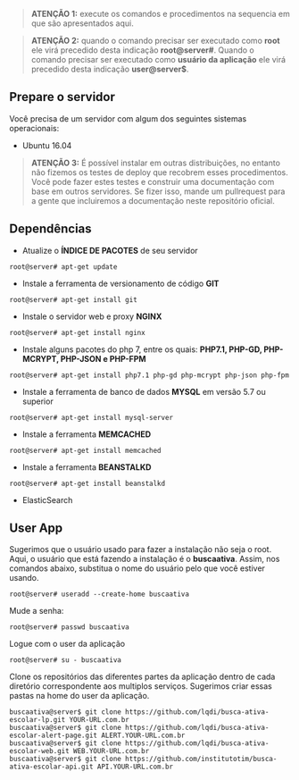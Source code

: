 > **ATENÇÃO 1:** execute os comandos e procedimentos na sequencia em que são apresentados aqui.

> **ATENÇÃO 2:** quando o comando precisar ser executado como **root** ele virá precedido desta indicação **root@server#**. Quando o comando precisar ser executado como **usuário da aplicação** ele virá precedido desta indicação **user@server$**. 

## Prepare o servidor

Você precisa de um servidor com algum dos seguintes sistemas operacionais:

* Ubuntu 16.04 


> **ATENÇÃO 3:** É possível instalar em outras distribuições, no entanto não fizemos os testes de 
deploy que recobrem esses procedimentos. Você pode fazer estes testes e construir uma documentação com base em outros servidores. Se fizer isso, mande um pullrequest para a gente que incluiremos a documentação neste repositório oficial. 

## Dependências

* Atualize o **ÍNDICE DE PACOTES** de seu servidor

```
root@server# apt-get update
```

* Instale a ferramenta de versionamento de código **GIT**

```
root@server# apt-get install git

```
* Instale o servidor web e proxy **NGINX**

```
root@server# apt-get install nginx
```

* Instale alguns pacotes do php 7, entre os quais: **PHP7.1, PHP-GD, PHP-MCRYPT, PHP-JSON e PHP-FPM**

```
root@server# apt-get install php7.1 php-gd php-mcrypt php-json php-fpm
```

* Instale a ferramenta de banco de dados **MYSQL** em versão 5.7 ou superior

```
root@server# apt-get install mysql-server
```

* Instale a ferramenta **MEMCACHED**

```
root@server# apt-get install memcached
```

* Instale a ferramenta **BEANSTALKD**

```
root@server# apt-get install beanstalkd
```

- ElasticSearch

## User App

Sugerimos que o usuário usado para fazer a instalação não seja o root. Aqui, o usuário que está fazendo a instalação é o **buscaativa**. Assim, nos comandos abaixo, substitua o nome do usuário pelo que você estiver usando. 


```
root@server# useradd --create-home buscaativa
```
Mude a senha:

```
root@server# passwd buscaativa
```

Logue com o user da aplicação
```
root@server# su - buscaativa
```

Clone os repositórios das diferentes partes da aplicação dentro de cada diretório correspondente aos multiplos serviços. Sugerimos criar essas pastas na home do user da aplicação. 


```
buscaativa@server$ git clone https://github.com/lqdi/busca-ativa-escolar-lp.git YOUR-URL.com.br
buscaativa@server$ git clone https://github.com/lqdi/busca-ativa-escolar-alert-page.git ALERT.YOUR-URL.com.br
buscaativa@server$ git clone https://github.com/lqdi/busca-ativa-escolar-web.git WEB.YOUR-URL.com.br
buscaativa@server$ git clone https://github.com/institutotim/busca-ativa-escolar-api.git API.YOUR-URL.com.br
```

 

